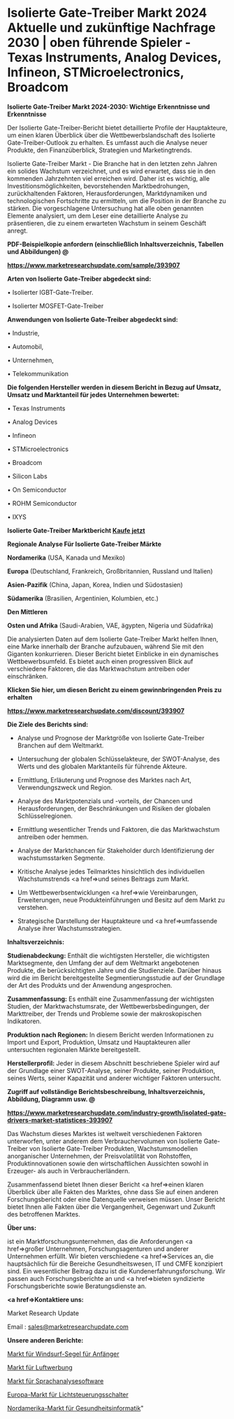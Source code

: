 # Isolierte Gate-Treiber Markt 2024 Aktuelle und zukünftige Nachfrage 2030 | oben führende Spieler - Texas Instruments, Analog Devices, Infineon, STMicroelectronics, Broadcom

<strong>Isolierte Gate-Treiber Markt 2024-2030: Wichtige Erkenntnisse und Erkenntnisse</strong>

Der Isolierte Gate-Treiber-Bericht bietet detaillierte Profile der Hauptakteure, um einen klaren Überblick über die Wettbewerbslandschaft des Isolierte Gate-Treiber-Outlook zu erhalten. Es umfasst auch die Analyse neuer Produkte, den Finanzüberblick, Strategien und Marketingtrends.

Isolierte Gate-Treiber Markt - Die Branche hat in den letzten zehn Jahren ein solides Wachstum verzeichnet, und es wird erwartet, dass sie in den kommenden Jahrzehnten viel erreichen wird. Daher ist es wichtig, alle Investitionsmöglichkeiten, bevorstehenden Marktbedrohungen, zurückhaltenden Faktoren, Herausforderungen, Marktdynamiken und technologischen Fortschritte zu ermitteln, um die Position in der Branche zu stärken. Die vorgeschlagene Untersuchung hat alle oben genannten Elemente analysiert, um dem Leser eine detaillierte Analyse zu präsentieren, die zu einem erwarteten Wachstum in seinem Geschäft anregt.



<strong><b>PDF-Beispielkopie anfordern (einschließlich Inhaltsverzeichnis, Tabellen und Abbildungen) @ </b></strong>

<strong><a href=https://www.marketresearchupdate.com/sample/393907>

<strong>https://www.marketresearchupdate.com/sample/393907</u></a></strong></strong>



<strong>Arten von Isolierte Gate-Treiber abgedeckt sind:</strong>

• Isolierter IGBT-Gate-Treiber.

• Isolierter MOSFET-Gate-Treiber



<strong>Anwendungen von Isolierte Gate-Treiber abgedeckt sind:</strong>

• Industrie,

• Automobil,

• Unternehmen,

• Telekommunikation



<strong>Die folgenden Hersteller werden in diesem Bericht in Bezug auf Umsatz, Umsatz und Marktanteil für jedes Unternehmen bewertet:</strong>

• Texas Instruments

• Analog Devices

• Infineon

• STMicroelectronics

• Broadcom

• Silicon Labs

• On Semiconductor

• ROHM Semiconductor

• IXYS



<strong>Isolierte Gate-Treiber Marktbericht <a href=https://www.marketresearchupdate.com/buynow/393907>Kaufe jetzt</a></strong>



<strong>Regionale Analyse Für Isolierte Gate-Treiber Märkte</strong>



<strong>Nordamerika</strong> (USA, Kanada und Mexiko)



<strong>Europa</strong> (Deutschland, Frankreich, Großbritannien, Russland und Italien)



<strong>Asien-Pazifik</strong> (China, Japan, Korea, Indien und Südostasien)



<strong>Südamerika</strong> (Brasilien, Argentinien, Kolumbien, etc.)



<strong>Den Mittleren</strong> 

<strong>Osten und Afrika</strong> (Saudi-Arabien, VAE, ägypten, Nigeria und Südafrika)

Die analysierten Daten auf dem Isolierte Gate-Treiber Markt helfen Ihnen, eine Marke innerhalb der Branche aufzubauen, während Sie mit den Giganten konkurrieren. Dieser Bericht bietet Einblicke in ein dynamisches Wettbewerbsumfeld. Es bietet auch einen progressiven Blick auf verschiedene Faktoren, die das Marktwachstum antreiben oder einschränken.



<strong>Klicken Sie hier, um diesen Bericht zu einem gewinnbringenden Preis zu erhalten
</strong>

<strong><a href=https://www.marketresearchupdate.com/discount/393907>https://www.marketresearchupdate.com/discount/393907</b></u></strong></a>



<strong>Die Ziele des Berichts sind:</strong>

- Analyse und Prognose der Marktgröße von Isolierte Gate-Treiber Branchen auf dem Weltmarkt.

- Untersuchung der globalen Schlüsselakteure, der SWOT-Analyse, des Werts und des globalen Marktanteils für führende Akteure.

- Ermittlung, Erläuterung und Prognose des Marktes nach Art, Verwendungszweck und Region.

- Analyse des Marktpotenzials und -vorteils, der Chancen und Herausforderungen, der Beschränkungen und Risiken der globalen Schlüsselregionen.

- Ermittlung wesentlicher Trends und Faktoren, die das Marktwachstum antreiben oder hemmen.

- Analyse der Marktchancen für Stakeholder durch Identifizierung der wachstumsstarken Segmente.

- Kritische Analyse jedes Teilmarktes hinsichtlich des individuellen Wachstumstrends <a href=>und</a> seines Beitrags zum Markt.

- Um Wettbewerbsentwicklungen <a href=>wie</a> Vereinbarungen, Erweiterungen, neue Produkteinführungen und Besitz auf dem Markt zu verstehen.

- Strategische Darstellung der Hauptakteure und <a href=>umfas</a>sende Analyse ihrer Wachstumsstrategien.



<strong>Inhaltsverzeichnis:</strong>



<strong>Studienabdeckung:</strong> Enthält die wichtigsten Hersteller, die wichtigsten Marktsegmente, den Umfang der auf dem Weltmarkt angebotenen Produkte, die berücksichtigten Jahre und die Studienziele. Darüber hinaus wird die im Bericht bereitgestellte Segmentierungsstudie auf der Grundlage der Art des Produkts und der Anwendung angesprochen.



<strong>Zusammenfassung:</strong> Es enthält eine Zusammenfassung der wichtigsten Studien, der Marktwachstumsrate, der Wettbewerbsbedingungen, der Markttreiber, der Trends und Probleme sowie der makroskopischen Indikatoren.



<strong>Produktion nach Regionen:</strong> In diesem Bericht werden Informationen zu Import und Export, Produktion, Umsatz und Hauptakteuren aller untersuchten regionalen Märkte bereitgestellt.



<strong>Herstellerprofil:</strong> Jeder in diesem Abschnitt beschriebene Spieler wird auf der Grundlage einer SWOT-Analyse, seiner Produkte, seiner Produktion, seines Werts, seiner Kapazität und anderer wichtiger Faktoren untersucht.



<strong><b>Zugriff auf vollständige Berichtsbeschreibung, Inhaltsverzeichnis, Abbildung, Diagramm usw. @ </b></strong>

<strong><a href=https://www.marketresearchupdate.com/industry-growth/isolated-gate-drivers-market-statistices-393907>https://www.marketresearchupdate.com/industry-growth/isolated-gate-drivers-market-statistices-393907</a></strong>

Das Wachstum dieses Marktes ist weltweit verschiedenen Faktoren unterworfen, unter anderem dem Verbrauchervolumen von Isolierte Gate-Treiber von Isolierte Gate-Treiber Produkten, Wachstumsmodellen anorganischer Unternehmen, der Preisvolatilität von Rohstoffen, Produktinnovationen sowie den wirtschaftlichen Aussichten sowohl in Erzeuger- als auch in Verbraucherländern.

Zusammenfassend bietet Ihnen dieser Bericht <a href=>einen</a> klaren Überblick über alle Fakten des Marktes, ohne dass Sie auf einen anderen Forschungsbericht oder eine Datenquelle verweisen müssen. Unser Bericht bietet Ihnen alle Fakten über die Vergangenheit, Gegenwart und Zukunft des betroffenen Marktes.



<strong>Über uns:</strong>

 ist ein Marktforschungsunternehmen, das die Anforderungen <a href=>großer</a> Unternehmen, Forschungsagenturen und anderer Unternehmen erfüllt. Wir bieten verschiedene <a href=>Services</a> an, die hauptsächlich für die Bereiche Gesundheitswesen, IT und CMFE konzipiert sind. Ein wesentlicher Beitrag dazu ist die Kundenerfahrungsforschung. Wir passen auch Forschungsberichte an und <a href=>bieten</a> syndizierte Forschungsberichte sowie Beratungsdienste an.



<strong><a href=>Kontaktiere uns:</a></strong>

Market Research Update

Email : sales@marketresearchupdate.com



<strong>Unsere anderen Berichte:</strong>

<a href=https://www.linkedin.com/pulse/beginners-windsurf-sails-market-2023-trends>Markt für Windsurf-Segel für Anfänger</a>

<a href=https://www.linkedin.com/pulse/aerial-advertising-market-outlooks-2023-size>Markt für Luftwerbung</a>

<a href=https://www.linkedin.com/pulse/speech-analytics-software-market-size-industry>Markt für Sprachanalysesoftware</a>

<a href=https://www.linkedin.com/pulse/europe-light-control-switches-market-2023-current-future>Europa-Markt für Lichtsteuerungsschalter</a>

<a href=https://www.linkedin.com/pulse/north-america-healthcare-informatics-market-2023-pointing>Nordamerika-Markt für Gesundheitsinformatik</a>"
